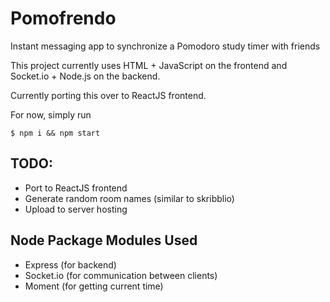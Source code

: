 # Pomofrendo
Instant messaging app to synchronize a Pomodoro study timer with friends

This project currently uses HTML + JavaScript on the frontend and Socket.io + Node.js on the backend.

Currently porting this over to ReactJS frontend.

For now, simply run

```
$ npm i && npm start
```

## TODO: 
- Port to ReactJS frontend
- Generate random room names (similar to skribblio)
- Upload to server hosting

## Node Package Modules Used
- Express (for backend)
- Socket.io (for communication between clients)
- Moment (for getting current time)


